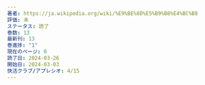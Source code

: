 ```yaml
---
著者: https://ja.wikipedia.org/wiki/%E9%BE%8D%E5%B9%B8%E4%BC%B8
評価: 未
ステータス: 読了
巻数: 13
最新刊: 13
巻進捗: "1"
現在のページ: 0
読了日: 2024-03-26
開始日: 2024-03-03
快活クラブ/アプレシオ: 4/15
---
```

